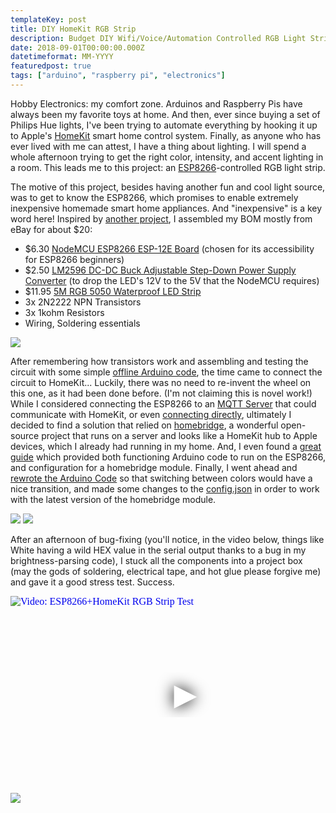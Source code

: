 ```yaml
---
templateKey: post
title: DIY HomeKit RGB Strip
description: Budget DIY Wifi/Voice/Automation Controlled RGB Light Strip
date: 2018-09-01T00:00:00.000Z
datetimeformat: MM-YYYY
featuredpost: true
tags: ["arduino", "raspberry pi", "electronics"]
---
```


Hobby Electronics: my comfort zone. Arduinos and Raspberry Pis have always been my favorite toys at home. And then, ever since buying a set of Philips Hue lights, I've been trying to automate <emph>everything</emph> by hooking it up to Apple's <a href="https://www.apple.com/ios/home/">HomeKit</a> smart home control system. Finally, as anyone who has ever lived with me can attest, I have a thing about lighting. I will spend a whole afternoon trying to get the right color, intensity, and accent lighting in a room. This leads me to this project: an <a href="https://en.wikipedia.org/wiki/ESP8266">ESP8266</a>-controlled RGB light strip.

The motive of this project, besides having another fun and cool light source, was to get to know the ESP8266, which promises to enable extremely inexpensive homemade smart home appliances. And "inexpensive" is a key word here! Inspired by <a href="https://randomnerdtutorials.com/10-diy-wifi-rgb-led-mood-light-with-esp8266-step-by-step/">another project</a>, I assembled my BOM mostly from eBay for about \$20:

- \$6.30 <a href="https://www.amazon.com/gp/product/B01IK9GEQG/ref=oh_aui_detailpage_o02_s00?ie=UTF8&psc=1">NodeMCU ESP8266 ESP-12E Board</a> (chosen for its accessibility for ESP8266 beginners)
- \$2.50 <a href="https://www.ebay.com/itm/1x-10x-LM2596S-DC-DC-3A-Buck-Adjustable-Step-down-Power-Supply-Converter-Module/332711109230?ssPageName=STRK%3AMEBIDX%3AIT&var=541841219942&_trksid=p2060353.m2749.l2649">LM2596 DC-DC Buck Adjustable Step-Down Power Supply Converter</a> (to drop the LED's 12V to the 5V that the NodeMCU requires)
- \$11.95 <a href="https://www.ebay.com/itm/5M-RGB-5050-Waterproof-LED-Strip-light-SMD-44-Key-Remote-12V-US-Power-Full-Kit/302383732527?ssPageName=STRK%3AMEBIDX%3AIT&_trksid=p2060353.m2749.l2649">5M RGB 5050 Waterproof LED Strip</a>
- 3x 2N2222 NPN Transistors
- 3x 1kohm Resistors
- Wiring, Soldering essentials

<img src="/img/projects-homekitrgb-1.jpg">

After remembering how transistors work and assembling and testing the circuit with some simple <a href="https://github.com/decepulis/SMD5050-Homebridge/blob/master/experiments/RGB5050_local/RGB5050_local.ino">offline Arduino code</a>, the time came to connect the circuit to HomeKit... Luckily, there was no need to re-invent the wheel on this one, as it had been done before. (I'm not claiming this is novel work!) While I considered connecting the ESP8266 to an <a href="http://supersimo88.altervista.org/homekit-philips-hue-clone-with-standard-non-addressable-rgb-strip-and-esp8266/">MQTT Server</a> that could communicate with HomeKit, or even <a href="https://github.com/HomeACcessoryKid/ESP8266-HomeKit">connecting directly</a>, ultimately I decided to find a solution that relied on <a href="https://github.com/HomeACcessoryKid/ESP8266-HomeKit">homebridge</a>, a wonderful open-source project that runs on a server and looks like a HomeKit hub to Apple devices, which I already had running in my home. And, I even found a <a href="https://www.esp8266.com/viewtopic.php?f=11&t=12259">great guide</a> which provided both functioning Arduino code to run on the ESP8266, and configuration for a homebridge module. Finally, I went ahead and <a href="https://github.com/decepulis/SMD5050-Homebridge/blob/master/SMD5050-Homebridge.ino">rewrote the Arduino Code</a> so that switching between colors would have a nice transition, and made some changes to the <a href="https://github.com/decepulis/SMD5050-Homebridge/blob/master/config.json">config.json</a> in order to work with the latest version of the homebridge module.

<img src="/img/projects-homekitrgb-2.jpg">

<img src="/img/projects-homekitrgb-3.jpg">

After an afternoon of bug-fixing (you'll notice, in the video below, things like White having a wild HEX value in the serial output thanks to a bug in my brightness-parsing code), I stuck all the components into a project box (may the gods of soldering, electrical tape, and hot glue please forgive me) and gave it a good stress test. Success.

<iframe
    width="560"
    height="315"
    src="https://www.youtube.com/embed/OlqLOugIliA"
    srcdoc="<style>*{padding:0;margin:0;overflow:hidden}html,body{height:100%}img,span{position:absolute;width:100%;top:0;bottom:0;margin:auto}span{height:1.5em;text-align:center;font:48px/1.5 sans-serif;color:white;text-shadow:0 0 0.5em black}</style><a href=https://www.youtube.com/embed/OlqLOugIliA?autoplay=1><img src=https://img.youtube.com/vi/OlqLOugIliA/hqdefault.jpg alt='Video: ESP8266+HomeKit RGB Strip Test'><span>▶</span></a>"
    frameborder="0"
    allow="accelerometer; autoplay; encrypted-media; gyroscope; picture-in-picture"
    allowfullscreen
    title="ESP8266+HomeKit RGB Strip Test"
    loading="lazy"
></iframe>

<img src="/img/projects-homekitrgb-4.jpg">
